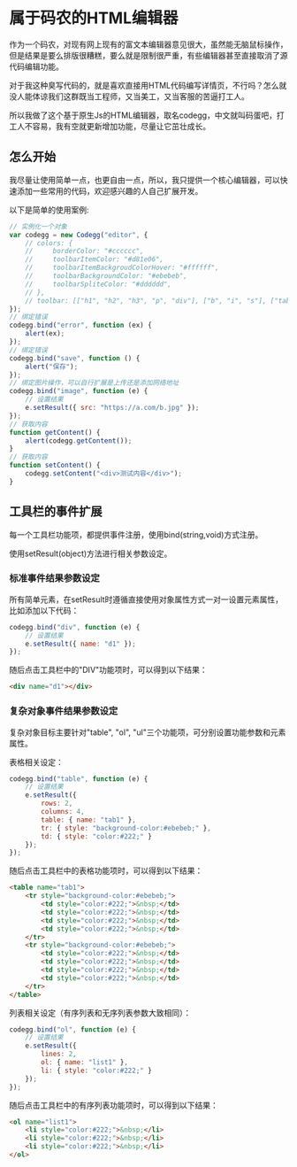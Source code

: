# 属于码农的HTML编辑器

作为一个码农，对现有网上现有的富文本编辑器意见很大，虽然能无脑鼠标操作，但是结果是要么排版很糟糕，要么就是限制很严重，有些编辑器甚至直接取消了源代码编辑功能。

对于我这种臭写代码的，就是喜欢直接用HTML代码编写详情页，不行吗？怎么就没人能体谅我们这群既当工程师，又当美工，又当客服的苦逼打工人。

所以我做了这个基于原生Js的HTML编辑器，取名codegg，中文就叫码蛋吧，打工人不容易，我有空就更新增加功能，尽量让它茁壮成长。

## 怎么开始

我尽量让使用简单一点，也更自由一点，所以，我只提供一个核心编辑器，可以快速添加一些常用的代码，欢迎感兴趣的人自己扩展开发。

以下是简单的使用案例:

``` javascript
// 实例化一个对象
var codegg = new Codegg("editor", {
    // colors: {
    //     borderColor: "#cccccc",
    //     toolbarItemColor: "#d81e06",
    //     toolbarItemBackgroudColorHover: "#ffffff",
    //     toolbarBackgroundColor: "#ebebeb",
    //     toolbarSpliteColor: "#dddddd",
    // },
    // toolbar: [["h1", "h2", "h3", "p", "div"], ["b", "i", "s"], ["table", "ol", "ul"], ["link", "image", "audio", "video"], ["view"]]
});
// 绑定错误
codegg.bind("error", function (ex) {
    alert(ex);
});
// 绑定错误
codegg.bind("save", function () {
    alert("保存");
});
// 绑定图片操作，可以自行扩展是上传还是添加网络地址
codegg.bind("image", function (e) {
    // 设置结果
    e.setResult({ src: "https://a.com/b.jpg" });
});
// 获取内容
function getContent() {
    alert(codegg.getContent());
}
// 获取内容
function setContent() {
    codegg.setContent("<div>测试内容</div>");
}
```

## 工具栏的事件扩展

每一个工具栏功能项，都提供事件注册，使用bind(string,void)方式注册。

使用setResult(object)方法进行相关参数设定。

### 标准事件结果参数设定

所有简单元素，在setResult时遵循直接使用对象属性方式一对一设置元素属性，比如添加以下代码：

``` javascript
codegg.bind("div", function (e) {
    // 设置结果
    e.setResult({ name: "d1" });
});
```

随后点击工具栏中的"DIV"功能项时，可以得到以下结果：

``` html
<div name="d1"></div>
```

### 复杂对象事件结果参数设定

复杂对象目标主要针对"table", "ol", "ul"三个功能项，可分别设置功能参数和元素属性。

表格相关设定：

``` javascript
codegg.bind("table", function (e) {
    // 设置结果
    e.setResult({
        rows: 2,
        columns: 4,
        table: { name: "tab1" },
        tr: { style: "background-color:#ebebeb;" },
        td: { style: "color:#222;" }
    });
});
```

随后点击工具栏中的表格功能项时，可以得到以下结果：

``` html
<table name="tab1">
    <tr style="background-color:#ebebeb;">
        <td style="color:#222;">&nbsp;</td>
        <td style="color:#222;">&nbsp;</td>
        <td style="color:#222;">&nbsp;</td>
        <td style="color:#222;">&nbsp;</td>
    </tr>
    <tr style="background-color:#ebebeb;">
        <td style="color:#222;">&nbsp;</td>
        <td style="color:#222;">&nbsp;</td>
        <td style="color:#222;">&nbsp;</td>
        <td style="color:#222;">&nbsp;</td>
    </tr>
</table>
```

列表相关设定（有序列表和无序列表参数大致相同）：

``` javascript
codegg.bind("ol", function (e) {
    // 设置结果
    e.setResult({
        lines: 2,
        ol: { name: "list1" },
        li: { style: "color:#222;" }
    });
});
```

随后点击工具栏中的有序列表功能项时，可以得到以下结果：

``` html
<ol name="list1">
    <li style="color:#222;">&nbsp;</li>
    <li style="color:#222;">&nbsp;</li>
    <li style="color:#222;">&nbsp;</li>
</ol>
```



